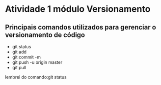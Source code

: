# Atividade 1 módulo Versionamento
## Principais comandos utilizados para gerenciar o versionamento de código

- git status
- git add
- git commit -m
- git push -u origin master
- git pull

lembrei do comando:git status
